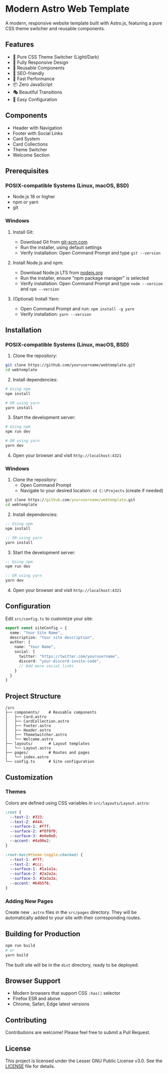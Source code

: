 # Modern Astro Web Template

A modern, responsive website template built with Astro.js, featuring a pure CSS theme switcher and reusable components.

## Features

- 🎨 Pure CSS Theme Switcher (Light/Dark)
- 📱 Fully Responsive Design
- 🧩 Reusable Components
- 🎯 SEO-friendly
- 🚀 Fast Performance
- 📦 Zero JavaScript 
- 🎭 Beautiful Transitions
- 🔧 Easy Configuration

## Components

- Header with Navigation
- Footer with Social Links
- Card System
- Card Collections
- Theme Switcher
- Welcome Section

## Prerequisites

### POSIX-compatible Systems (Linux, macOS, BSD)
- Node.js 18 or higher
- npm or yarn
- git

### Windows
1. Install Git:
   - Download Git from [git-scm.com](https://git-scm.com/download/windows)
   - Run the installer, using default settings
   - Verify installation: Open Command Prompt and type `git --version`

2. Install Node.js and npm:
   - Download Node.js LTS from [nodejs.org](https://nodejs.org/)
   - Run the installer, ensure "npm package manager" is selected
   - Verify installation: Open Command Prompt and type `node --version` and `npm --version`

3. (Optional) Install Yarn:
   - Open Command Prompt and run: `npm install -g yarn`
   - Verify installation: `yarn --version`

## Installation

### POSIX-compatible Systems (Linux, macOS, BSD)

1. Clone the repository:
```bash
git clone https://github.com/yourusername/webtemplate.git
cd webtemplate
```

2. Install dependencies:
```bash
# Using npm
npm install

# OR using yarn
yarn install
```

3. Start the development server:
```bash
# Using npm
npm run dev

# OR using yarn
yarn dev
```

4. Open your browser and visit `http://localhost:4321`

### Windows

1. Clone the repository:
   - Open Command Prompt
   - Navigate to your desired location: `cd C:\Projects` (create if needed)
```cmd
git clone https://github.com/yourusername/webtemplate.git
cd webtemplate
```

2. Install dependencies:
```cmd
:: Using npm
npm install

:: OR using yarn
yarn install
```

3. Start the development server:
```cmd
:: Using npm
npm run dev

:: OR using yarn
yarn dev
```

4. Open your browser and visit `http://localhost:4321`

## Configuration

Edit `src/config.ts` to customize your site:

```typescript
export const siteConfig = {
  name: "Your Site Name",
  description: "Your site description",
  author: {
    name: "Your Name",
    social: {
      twitter: "https://twitter.com/yourusername",
      discord: "your-discord-invite-code",
      // Add more social links
    }
  }
}
```

## Project Structure

```
/src
├── components/    # Reusable components
│   ├── Card.astro
│   ├── CardCollection.astro
│   ├── Footer.astro
│   ├── Header.astro
│   ├── ThemeSwitcher.astro
│   └── Welcome.astro
├── layouts/       # Layout templates
│   └── Layout.astro
├── pages/         # Routes and pages
│   └── index.astro
└── config.ts      # Site configuration
```

## Customization

### Themes

Colors are defined using CSS variables in `src/layouts/Layout.astro`:

```css
:root {
  --text-1: #333;
  --text-2: #444;
  --surface-1: #fff;
  --surface-2: #f0f0f0;
  --surface-3: #e0e0e0;
  --accent: #4a90e2;
}

:root:has(#theme-toggle:checked) {
  --text-1: #fff;
  --text-2: #ccc;
  --surface-1: #1a1a1a;
  --surface-2: #2a2a2a;
  --surface-3: #3a3a3a;
  --accent: #64b5f6;
}
```

### Adding New Pages

Create new `.astro` files in the `src/pages` directory. They will be automatically added to your site with their corresponding routes.

## Building for Production

```bash
npm run build
# or
yarn build
```

The built site will be in the `dist` directory, ready to be deployed.

## Browser Support

- Modern browsers that support CSS `:has()` selector
- Firefox ESR and above
- Chrome, Safari, Edge latest versions

## Contributing

Contributions are welcome! Please feel free to submit a Pull Request.

## License

This project is licensed under the Lesser GNU Public License v3.0. See the [LICENSE](./LICENSE.md) file for details.
